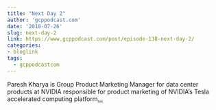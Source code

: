 ```yaml
---
title: "Next Day 2"
author: 'gcppodcast.com'
date: '2018-07-26'
slug: next-day-2
link: https://www.gcppodcast.com/post/episode-138-next-day-2/
categories:
- bloglink
tags:
  - gcppodcastcom
---
```


Paresh Kharya is Group Product Marketing Manager for data center products at NVIDIA responsible for product marketing of NVIDIA’s Tesla accelerated computing platform[... <i class="fas fa-external-link-alt"></i>](https://www.gcppodcast.com/post/episode-138-next-day-2/)

